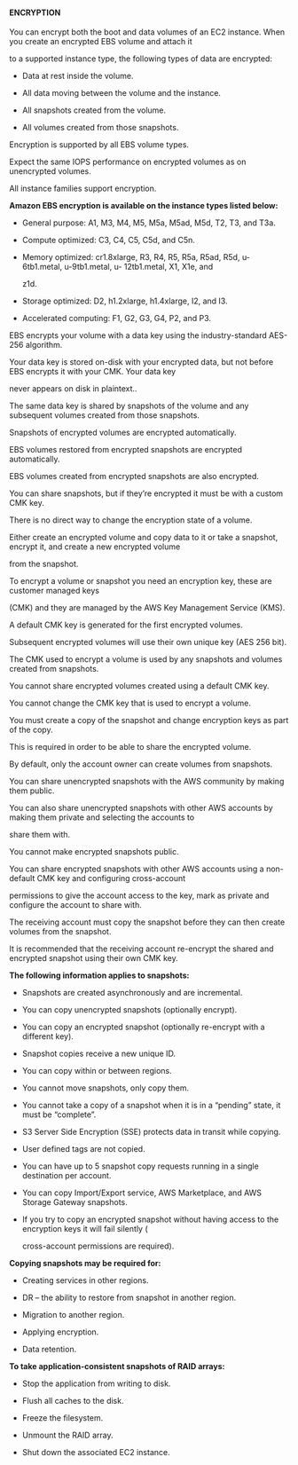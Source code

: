 #### ENCRYPTION


You can encrypt both the boot and data volumes of an EC2 instance. When you create an encrypted EBS volume and attach it

to a supported instance type, the following types of data are encrypted:


- Data at rest inside the volume.

- All data moving between the volume and the instance.

- All snapshots created from the volume.

- All volumes created from those snapshots.


Encryption is supported by all EBS volume types.


Expect the same IOPS performance on encrypted volumes as on unencrypted volumes.


All instance families support encryption.


**Amazon EBS encryption is available on the instance types listed below:**


- General purpose: A1, M3, M4, M5, M5a, M5ad, M5d, T2, T3, and T3a.

- Compute optimized: C3, C4, C5, C5d, and C5n.

- Memory optimized: cr1.8xlarge, R3, R4, R5, R5a, R5ad, R5d, u-6tb1.metal, u-9tb1.metal, u- 12tb1.metal, X1, X1e, and

  z1d.

- Storage optimized: D2, h1.2xlarge, h1.4xlarge, I2, and I3.

- Accelerated computing: F1, G2, G3, G4, P2, and P3.


EBS encrypts your volume with a data key using the industry-standard AES- 256 algorithm.


Your data key is stored on-disk with your encrypted data, but not before EBS encrypts it with your CMK. Your data key

never appears on disk in plaintext..


The same data key is shared by snapshots of the volume and any subsequent volumes created from those snapshots.


Snapshots of encrypted volumes are encrypted automatically.


EBS volumes restored from encrypted snapshots are encrypted automatically.


EBS volumes created from encrypted snapshots are also encrypted.


You can share snapshots, but if they’re encrypted it must be with a custom CMK key.


There is no direct way to change the encryption state of a volume.


Either create an encrypted volume and copy data to it or take a snapshot, encrypt it, and create a new encrypted volume

from the snapshot.


To encrypt a volume or snapshot you need an encryption key, these are customer managed keys

(CMK) and they are managed by the AWS Key Management Service (KMS).


A default CMK key is generated for the first encrypted volumes.


Subsequent encrypted volumes will use their own unique key (AES 256 bit).


The CMK used to encrypt a volume is used by any snapshots and volumes created from snapshots.


You cannot share encrypted volumes created using a default CMK key.


You cannot change the CMK key that is used to encrypt a volume.


You must create a copy of the snapshot and change encryption keys as part of the copy.


This is required in order to be able to share the encrypted volume.


By default, only the account owner can create volumes from snapshots.


You can share unencrypted snapshots with the AWS community by making them public.


You can also share unencrypted snapshots with other AWS accounts by making them private and selecting the accounts to

share them with.


You cannot make encrypted snapshots public.


You can share encrypted snapshots with other AWS accounts using a non-default CMK key and configuring cross-account

permissions to give the account access to the key, mark as private and configure the account to share with.


The receiving account must copy the snapshot before they can then create volumes from the snapshot.


It is recommended that the receiving account re-encrypt the shared and encrypted snapshot using their own CMK key.


**The following information applies to snapshots:**


- Snapshots are created asynchronously and are incremental.

- You can copy unencrypted snapshots (optionally encrypt).

- You can copy an encrypted snapshot (optionally re-encrypt with a different key).

- Snapshot copies receive a new unique ID.

- You can copy within or between regions.



- You cannot move snapshots, only copy them.

- You cannot take a copy of a snapshot when it is in a “pending” state, it must be “complete”.

- S3 Server Side Encryption (SSE) protects data in transit while copying.

- User defined tags are not copied.

- You can have up to 5 snapshot copy requests running in a single destination per account.

- You can copy Import/Export service, AWS Marketplace, and AWS Storage Gateway snapshots.

- If you try to copy an encrypted snapshot without having access to the encryption keys it will fail silently (

  cross-account permissions are required).


**Copying snapshots may be required for:**


- Creating services in other regions.

- DR – the ability to restore from snapshot in another region.

- Migration to another region.

- Applying encryption.

- Data retention.


**To take application-consistent snapshots of RAID arrays:**


- Stop the application from writing to disk.

- Flush all caches to the disk.

- Freeze the filesystem.

- Unmount the RAID array.

- Shut down the associated EC2 instance.

